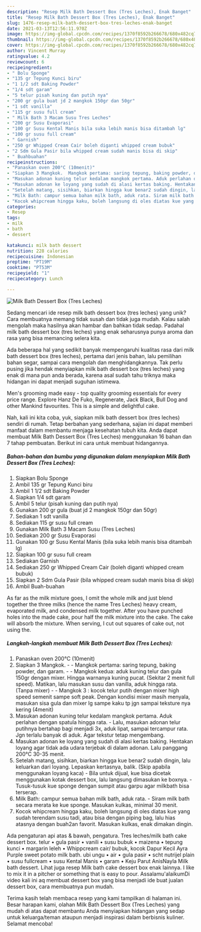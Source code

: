 ```yaml
---
description: "Resep Milk Bath Dessert Box (Tres Leches), Enak Banget"
title: "Resep Milk Bath Dessert Box (Tres Leches), Enak Banget"
slug: 1476-resep-milk-bath-dessert-box-tres-leches-enak-banget
date: 2021-03-13T12:56:11.970Z
image: https://img-global.cpcdn.com/recipes/1370f8592b266678/680x482cq70/milk-bath-dessert-box-tres-leches-foto-resep-utama.jpg
thumbnail: https://img-global.cpcdn.com/recipes/1370f8592b266678/680x482cq70/milk-bath-dessert-box-tres-leches-foto-resep-utama.jpg
cover: https://img-global.cpcdn.com/recipes/1370f8592b266678/680x482cq70/milk-bath-dessert-box-tres-leches-foto-resep-utama.jpg
author: Vincent Murray
ratingvalue: 4.2
reviewcount: 6
recipeingredient:
- " Bolu Sponge"
- "135 gr Tepung Kunci biru"
- "1 1/2 sdt Baking Powder"
- "1/4 sdt garam"
- "5 telur pisah kuning dan putih nya"
- "200 gr gula buat jd 2 mangkok 150gr dan 50gr"
- "1 sdt vanilla"
- "115 gr susu full cream"
- " Milk Bath 3 Macam Susu Tres Leches"
- "200 gr Susu Evaporasi"
- "100 gr Susu Kental Manis bila suka lebih manis bisa ditambah lg"
- "100 gr susu full cream"
- " Garnish"
- "250 gr Whipped Cream Cair boleh diganti whipped cream bubuk"
- "2 Sdm Gula Pasir bila whipped cream sudah manis bisa di skip"
- " Buahbuahan"
recipeinstructions:
- "Panaskan oven 200°C (10menit)"
- "Siapkan 3 Mangkok.  Mangkok pertama: saring tepung, baking powder, dan garam.  Mangkok kedua: aduk kuning telur dan gula 150gr dengan mixer. Hingga warnanya kuning pucat. (Sekitar 2 menit full speed). Matikan, lalu masukan susu dan vanilla, aduk hingga rata. (Tanpa mixer)  Mangkok 3 : kocok telur putih dengan mixer high speed semenit sampe soft peak. Dengan kondisi mixer masih menyala, masukan sisa gula dan mixer lg sampe kaku tp jgn sampai teksture nya kering (4menit)"
- "Masukan adonan kuning telur kedalam mangkok pertama. Aduk perlahan dengan spatula hingga rata. Lalu, masukan adonan telur putihnya bertahap bagi menjadi 3x, aduk lipat, sampai tercampur rata. Jgn terlalu banyak di aduk. Agar tekstur tetap mengembang."
- "Masukan adonan ke loyang yang sudah di alasi kertas baking. Hentakan loyang agar tidak ada udara terjebak di dalam adonan. Lalu panggang 200°C 30-35 menit."
- "Setelah matang, sisihkan, biarkan hingga kue benar2 sudah dingin, lalu keluarkan dari loyang. Lepaskan kertasnya, balik. (Skip apabila menggunakan loyang kaca) Bila untuk dijual, kue bisa dicetak menggunakan kotak dessert box, lalu langsung dimasukan ke boxnya. Tusuk-tusuk kue sponge dengan sumpit atau garpu agar milkbath bisa terserap."
- "Milk Bath: campur semua bahan milk bath, aduk rata. Siram milk bath secara merata ke kue sponge. Masukan kulkas, minimal 30 menit."
- "Kocok whipcream hingga kaku, boleh langsung di oles diatas kue yang sudah terendam susu tadi, atau bisa dengan piping bag, lalu hias atasnya dengan buah2an favorit. Masukan kulkas, enak dimakan dingin."
categories:
- Resep
tags:
- milk
- bath
- dessert

katakunci: milk bath dessert 
nutrition: 228 calories
recipecuisine: Indonesian
preptime: "PT19M"
cooktime: "PT53M"
recipeyield: "1"
recipecategory: Lunch

---
```



![Milk Bath Dessert Box (Tres Leches)](https://img-global.cpcdn.com/recipes/1370f8592b266678/680x482cq70/milk-bath-dessert-box-tres-leches-foto-resep-utama.jpg)

Sedang mencari ide resep milk bath dessert box (tres leches) yang unik? Cara membuatnya memang tidak susah dan tidak juga mudah. Kalau salah mengolah maka hasilnya akan hambar dan bahkan tidak sedap. Padahal milk bath dessert box (tres leches) yang enak seharusnya punya aroma dan rasa yang bisa memancing selera kita.

Ada beberapa hal yang sedikit banyak mempengaruhi kualitas rasa dari milk bath dessert box (tres leches), pertama dari jenis bahan, lalu pemilihan bahan segar, sampai cara mengolah dan menghidangkannya. Tak perlu pusing jika hendak menyiapkan milk bath dessert box (tres leches) yang enak di mana pun anda berada, karena asal sudah tahu triknya maka hidangan ini dapat menjadi suguhan istimewa.

Men&#39;s grooming made easy - top quality grooming essentials for every price range. Explore Hanz De Fuko, Regenerate, Jack Black, Bull Dog and other Mankind favourites. This is a simple and delightful cake.


Nah, kali ini kita coba, yuk, siapkan milk bath dessert box (tres leches) sendiri di rumah. Tetap berbahan yang sederhana, sajian ini dapat memberi manfaat dalam membantu menjaga kesehatan tubuh kita. Anda dapat membuat Milk Bath Dessert Box (Tres Leches) menggunakan 16 bahan dan 7 tahap pembuatan. Berikut ini cara untuk membuat hidangannya.

<!--inarticleads1-->

##### Bahan-bahan dan bumbu yang digunakan dalam menyiapkan Milk Bath Dessert Box (Tres Leches):

1. Siapkan  Bolu Sponge
1. Ambil 135 gr Tepung Kunci biru
1. Ambil 1 1/2 sdt Baking Powder
1. Siapkan 1/4 sdt garam
1. Ambil 5 telur (pisah kuning dan putih nya)
1. Gunakan 200 gr gula (buat jd 2 mangkok 150gr dan 50gr)
1. Sediakan 1 sdt vanilla
1. Sediakan 115 gr susu full cream
1. Gunakan  Milk Bath 3 Macam Susu (Tres Leches)
1. Sediakan 200 gr Susu Evaporasi
1. Gunakan 100 gr Susu Kental Manis (bila suka lebih manis bisa ditambah lg)
1. Siapkan 100 gr susu full cream
1. Sediakan  Garnish
1. Sediakan 250 gr Whipped Cream Cair (boleh diganti whipped cream bubuk)
1. Siapkan 2 Sdm Gula Pasir (bila whipped cream sudah manis bisa di skip)
1. Ambil  Buah-buahan


As far as the milk mixture goes, I omit the whole milk and just blend together the three milks (hence the name Tres Leches) heavy cream, evaporated milk, and condensed milk together. After you have punched holes into the made cake, pour half the milk mixture into the cake. The cake will absorb the mixture. When serving, I cut out squares of cake out, not using the. 

<!--inarticleads2-->

##### Langkah-langkah membuat Milk Bath Dessert Box (Tres Leches):

1. Panaskan oven 200°C (10menit)
1. Siapkan 3 Mangkok. -  - Mangkok pertama: saring tepung, baking powder, dan garam. -  - Mangkok kedua: aduk kuning telur dan gula 150gr dengan mixer. Hingga warnanya kuning pucat. (Sekitar 2 menit full speed). Matikan, lalu masukan susu dan vanilla, aduk hingga rata. (Tanpa mixer) -  - Mangkok 3 : kocok telur putih dengan mixer high speed semenit sampe soft peak. Dengan kondisi mixer masih menyala, masukan sisa gula dan mixer lg sampe kaku tp jgn sampai teksture nya kering (4menit)
1. Masukan adonan kuning telur kedalam mangkok pertama. Aduk perlahan dengan spatula hingga rata. - Lalu, masukan adonan telur putihnya bertahap bagi menjadi 3x, aduk lipat, sampai tercampur rata. Jgn terlalu banyak di aduk. Agar tekstur tetap mengembang.
1. Masukan adonan ke loyang yang sudah di alasi kertas baking. Hentakan loyang agar tidak ada udara terjebak di dalam adonan. Lalu panggang 200°C 30-35 menit.
1. Setelah matang, sisihkan, biarkan hingga kue benar2 sudah dingin, lalu keluarkan dari loyang. Lepaskan kertasnya, balik. (Skip apabila menggunakan loyang kaca) - Bila untuk dijual, kue bisa dicetak menggunakan kotak dessert box, lalu langsung dimasukan ke boxnya. - Tusuk-tusuk kue sponge dengan sumpit atau garpu agar milkbath bisa terserap.
1. Milk Bath: campur semua bahan milk bath, aduk rata. - Siram milk bath secara merata ke kue sponge. Masukan kulkas, minimal 30 menit.
1. Kocok whipcream hingga kaku, boleh langsung di oles diatas kue yang sudah terendam susu tadi, atau bisa dengan piping bag, lalu hias atasnya dengan buah2an favorit. Masukan kulkas, enak dimakan dingin.


Ada pengaturan api atas &amp; bawah, pengatura. Tres leches/milk bath cake dessert box. telur • gula pasir • vanili • susu bubuk • maizena • tepung kunci • margarin leleh • Whippcream cair/ bubuk, kocok Dapur Kecil Ayra Purple sweet potato milk bath. ubi ungu • air • gula pasir • scht nutrijel plain • susu fullcream • susu Kental Manis • garam • Keju Parut AnisNayla Milk bath dessert. Lihat juga resep Milk bath cake dessert box enak lainnya. I like to mix it in a pitcher or something that is easy to pour. Assalamu&#39;alaikumDi video kali ini aq membuat dessert box yang bisa menjadi ide buat jualan dessert box, cara membuatnya pun mudah. 

Terima kasih telah membaca resep yang kami tampilkan di halaman ini. Besar harapan kami, olahan Milk Bath Dessert Box (Tres Leches) yang mudah di atas dapat membantu Anda menyiapkan hidangan yang sedap untuk keluarga/teman ataupun menjadi inspirasi dalam berbisnis kuliner. Selamat mencoba!
